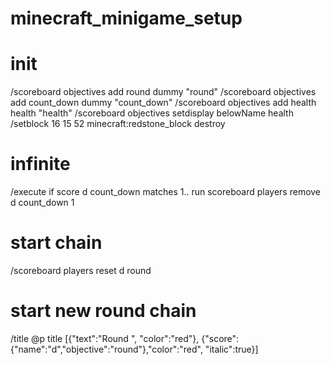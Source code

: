 # minecraft_minigame_setup


# init
/scoreboard objectives add round dummy "round"
/scoreboard objectives add count_down dummy "count_down"
/scoreboard objectives add health health "health"
/scoreboard objectives setdisplay belowName health
/setblock 16 15 52 minecraft:redstone_block destroy


# infinite
/execute if score d count_down matches 1.. run scoreboard players remove d count_down 1

# start chain
/scoreboard players reset d round

# start new round chain
/title @p title [{"text":"Round ", "color":"red"}, {"score":{"name":"d","objective":"round"},"color":"red", "italic":true}]
